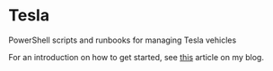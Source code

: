 # Tesla
PowerShell scripts and runbooks for managing Tesla vehicles

For an introduction on how to get started, see [this](http://www.powershell.no/homeautomation/2017/02/19/manage-tesla-climate-control-system-using-powershell.html) article on my blog.
